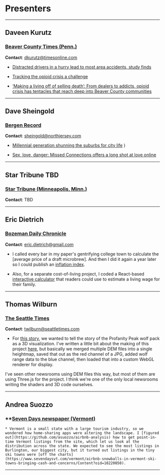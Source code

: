 # Presenters

---

## **Daveen Kurutz**
### **[Beaver County Times (Penn.)](http://www.timesonline.com/)**

**Contact**: dkurutz@timesonline.com

  * [Distracted drivers in a hurry lead to most area accidents, study finds](http://www.timesonline.com/news/20171117/distracted-drivers-in-hurry-lead-to-most-area-accidents-study-finds/1)

  * [Tracking the opioid crisis a challenge](http://www.timesonline.com/news/20171211/tracking-opioid-crisis-challenge)

  * [‘Making a living off of selling death’: From dealers to addicts, opioid crisis has tentacles that reach deep into Beaver County communities](http://www.timesonline.com/news/20180107/making-living-off-of-selling-death-from-dealers-to-addicts-opioid-crisis-has-tentacles-that-reach-deep-into-beaver-county-communities)

  ---

## **Dave Sheingold**
### **[Bergen Record](https://www.northjersey.com/)**

**Contact**: sheingold@northjersey.com

  * [Millennial generation shunning the suburbs for city life](https://www.northjersey.com/story/news/watchdog/2017/06/22/millennial-generation-shunning-suburbs-city-life/392660001/)
)

  * [Sex, love, danger: Missed Connections offers a long shot at love online](https://www.northjersey.com/story/news/watchdog/2017/11/30/missed-connections-still-offers-long-shots-love-but-there-risks/908659001/)

---

## **Star Tribune TBD**
### **[Star Tribune (Minneapolis, Minn.)](https://www.startribune.com/)**

**Contact**: TBD

---

## **Eric Dietrich**
### **[Bozeman Daily Chronicle](https://www.bozemandailychronicle.com/)**

**Contact**: eric.dietrich@gmail.com

  * I called every bar in my paper's gentrifying college town to calculate the [average price of a draft microbrew]. And then I did it again a year later so I could publish an [inflation index](https://www.bozemandailychronicle.com/news/beer-index-pints-come-to-more-bozeman-bars/article_ff583c29-174b-5b87-9516-3f87b1f719fb.html).

  * Also, for a separate cost-of-living project, I coded a React-based [interactive calculator](http://www.bozemandailychronicle.com/app/newsroom/living-wage/gc-living-wage/) that readers could use to estimate a living wage for their family.

---

## **Thomas Wilburn**
### **[The Seattle Times](https://www.seattletimes.com/)**

**Contact**: twilburn@seattletimes.com

  * For [this story](http://projects.seattletimes.com/2017/wsu-wolf-researcher-wielgus/), we wanted to tell the story of the Profanity Peak wolf pack as a 3D visualization. I've written a little bit about the making of this project [here](http://dev.seattletimes.com/2017/08/wolves-wsu-and-webgl-presenting-the-profanity-peak-pack/), but basically we merged multiple DEM files into a single heightmap, saved that out as the red channel of a JPG, added wolf range data to the blue channel, then loaded that into a custom WebGL renderer for display. 

  I've seen other newsrooms using DEM files this way, but most of them are using Three.js for the project. I think we're one of the only local newsrooms writing the shaders and 3D code ourselves.

  ---

  ## Andrea Suozzo
  ### **[Seven Days newspaper (Vermont)](http://www.sevendaysvt.com)

    * Vermont is a small state with a large tourism industry, so we wondered how home-sharing apps were altering the landscape. I [figured out](https://github.com/asuozzo/airbnb-analysis) how to get point-in-time Vermont listings from the site, which let us look at the distribution across the state. We expected to see the most listings in Burlington, our biggest city, but it turned out listings in the tiny ski towns were [off the charts](https://www.sevendaysvt.com/vermont/airbnb-snowballs-in-vermont-ski-towns-bringing-cash-and-concerns/Content?oid=10220050).

---


